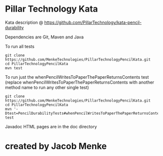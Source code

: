 # Pillar Technology Kata

Kata description @ https://github.com/PillarTechnology/kata-pencil-durability 

Dependencies are Git, Maven and Java

To run all tests
```
git clone https://github.com/MenkeTechnologies/PillarTechnologyPencilKata.git 
cd PillarTechnologyPencilKata
mvn test
```
To run just the whenPencilWritesToPaperThePaperReturnsContents test (replace whenPencilWritesToPaperThePaperReturnsContents with another method name to run any other single test)
```
git clone https://github.com/MenkeTechnologies/PillarTechnologyPencilKata.git
cd PillarTechnologyPencilKata
mvn '-Dtest=PencilDurabilityTests#whenPencilWritesToPaperThePaperReturnsContents' test
```
Javadoc HTML pages are in the doc directory

# created by Jacob Menke
